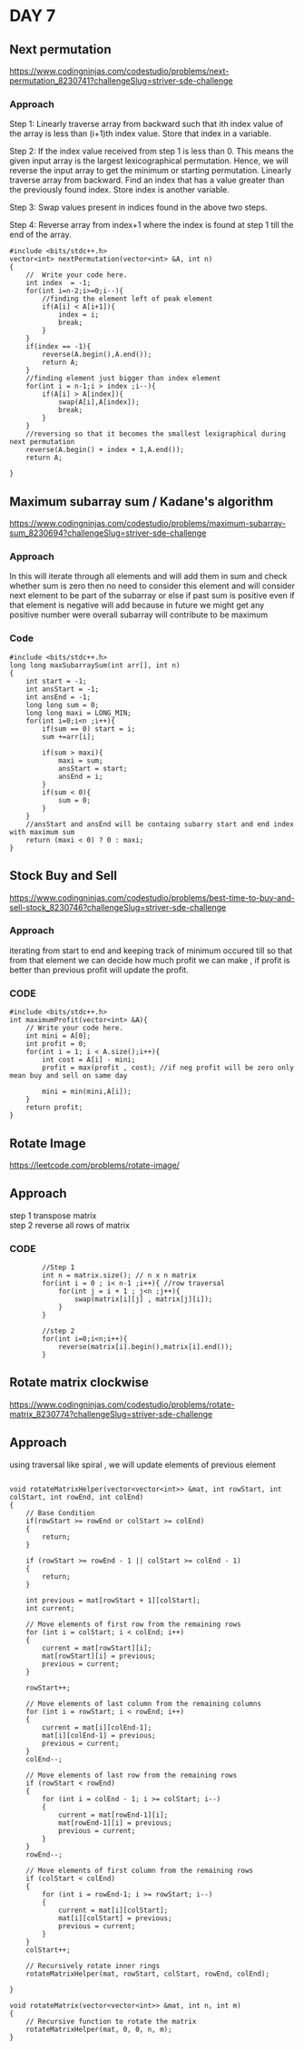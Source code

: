 # DAY 7

## Next permutation

https://www.codingninjas.com/codestudio/problems/next-permutation_8230741?challengeSlug=striver-sde-challenge

### Approach
Step 1: Linearly traverse array from backward such that ith index value of the array is less than (i+1)th index value. Store that index in a variable.

Step 2: If the index value received from step 1 is less than 0. This means the given input array is the largest lexicographical permutation. Hence, we will reverse the input array to get the minimum or starting permutation. Linearly traverse array from backward. Find an index that has a value greater than the previously found index. Store index is another variable.

Step 3: Swap values present in indices found in the above two steps.

Step 4: Reverse array from index+1 where the index is found at step 1 till the end of the array.

```
#include <bits/stdc++.h> 
vector<int> nextPermutation(vector<int> &A, int n)
{
    //  Write your code here.
    int index  = -1;
    for(int i=n-2;i>=0;i--){
        //finding the element left of peak element
        if(A[i] < A[i+1]){
            index = i;
            break;
        }
    }
    if(index == -1){
        reverse(A.begin(),A.end());
        return A;
    }
    //finding element just bigger than index element
    for(int i = n-1;i > index ;i--){
        if(A[i] > A[index]){
            swap(A[i],A[index]);
            break;
        }
    }
    //reversing so that it becomes the smallest lexigraphical during next permutation
    reverse(A.begin() + index + 1,A.end());
    return A;

}
```

## Maximum subarray sum / Kadane's algorithm

https://www.codingninjas.com/codestudio/problems/maximum-subarray-sum_8230694?challengeSlug=striver-sde-challenge

### Approach

In this will iterate through all elements and will add them in sum and check whether sum is zero then no need to consider this element and will consider next element to be part of the subarray or else if past sum is positive even if that element is negative will add because in future we might get any positive number were overall subarray will contribute to be maximum

### Code
```
#include <bits/stdc++.h> 
long long maxSubarraySum(int arr[], int n)
{
    int start = -1;
    int ansStart = -1;
    int ansEnd = -1;
    long long sum = 0;
    long long maxi = LONG_MIN;
    for(int i=0;i<n ;i++){
        if(sum == 0) start = i;
        sum +=arr[i];

        if(sum > maxi){
            maxi = sum;
            ansStart = start;
            ansEnd = i;
        }
        if(sum < 0){
            sum = 0;
        }
    }
    //ansStart and ansEnd will be containg subarry start and end index with maximum sum
    return (maxi < 0) ? 0 : maxi;
}
```

## Stock Buy and Sell
https://www.codingninjas.com/codestudio/problems/best-time-to-buy-and-sell-stock_8230746?challengeSlug=striver-sde-challenge

### Approach
iterating from start to end and keeping track of minimum occured till so that from that element we can decide how much profit we can make , if profit is better than previous profit will update the profit.

### CODE

```
#include <bits/stdc++.h> 
int maximumProfit(vector<int> &A){
    // Write your code here.
    int mini = A[0];
    int profit = 0;
    for(int i = 1; i < A.size();i++){
        int cost = A[i] - mini;
        profit = max(profit , cost); //if neg profit will be zero only mean buy and sell on same day
        
        mini = min(mini,A[i]);
    }
    return profit;
}
```

## Rotate Image
https://leetcode.com/problems/rotate-image/

## Approach
step 1 transpose matrix  
step 2 reverse all rows of matrix  

### CODE
```
        //Step 1
        int n = matrix.size(); // n x n matrix
        for(int i = 0 ; i< n-1 ;i++){ //row traversal
            for(int j = i + 1 ; j<n ;j++){
                swap(matrix[i][j] , matrix[j][i]);
            }
        }

        //step 2
        for(int i=0;i<n;i++){
            reverse(matrix[i].begin(),matrix[i].end());
        }
```


## Rotate matrix clockwise

https://www.codingninjas.com/codestudio/problems/rotate-matrix_8230774?challengeSlug=striver-sde-challenge

## Approach 

using traversal like spiral , we will update elements of previous element

```

void rotateMatrixHelper(vector<vector<int>> &mat, int rowStart, int colStart, int rowEnd, int colEnd)
{
    // Base Condition
    if(rowStart >= rowEnd or colStart >= colEnd)
    {
        return; 
    }

    if (rowStart >= rowEnd - 1 || colStart >= colEnd - 1)
    { 
        return; 
    }

    int previous = mat[rowStart + 1][colStart]; 
    int current;
        
    // Move elements of first row from the remaining rows
    for (int i = colStart; i < colEnd; i++) 
    { 
        current = mat[rowStart][i]; 
        mat[rowStart][i] = previous; 
        previous = current; 
    } 

    rowStart++; 

    // Move elements of last column from the remaining columns 
    for (int i = rowStart; i < rowEnd; i++) 
    { 
        current = mat[i][colEnd-1]; 
        mat[i][colEnd-1] = previous; 
        previous = current; 
    } 
    colEnd--; 

    // Move elements of last row from the remaining rows 
    if (rowStart < rowEnd) 
    { 
        for (int i = colEnd - 1; i >= colStart; i--) 
        { 
            current = mat[rowEnd-1][i]; 
            mat[rowEnd-1][i] = previous; 
            previous = current; 
        } 
    } 
    rowEnd--; 

    // Move elements of first column from the remaining rows 
    if (colStart < colEnd) 
    { 
        for (int i = rowEnd-1; i >= rowStart; i--) 
        { 
            current = mat[i][colStart]; 
            mat[i][colStart] = previous; 
            previous = current; 
        } 
    } 
    colStart++; 

    // Recursively rotate inner rings
    rotateMatrixHelper(mat, rowStart, colStart, rowEnd, colEnd);

}

void rotateMatrix(vector<vector<int>> &mat, int n, int m)
{
    // Recursive function to rotate the matrix
	rotateMatrixHelper(mat, 0, 0, n, m);
}
```
